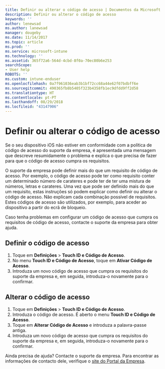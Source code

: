 ```yaml
---
title: Definir ou alterar o código de acesso | Documentos da Microsoft
description: Definir ou alterar o código de acesso
keywords: ''
author: lenewsad
ms.author: lanewsad
manager: dougeby
ms.date: 11/14/2017
ms.topic: article
ms.prod: ''
ms.service: microsoft-intune
ms.technology: ''
ms.assetid: 365f72a6-564d-4cbd-8f0a-70ec80b6e253
searchScope:
- User help
ROBOTS: ''
ms.custom: intune-enduser
ms.openlocfilehash: 0a7f961036eab3b1bf72cc68a44e62f07bdbff6e
ms.sourcegitcommit: 490365fb8b5405f323b4358fb1ec9dfdd9ff2d58
ms.translationtype: HT
ms.contentlocale: pt-PT
ms.lasthandoff: 08/29/2018
ms.locfileid: "43147906"
---
```

# <a name="set-or-change-your-passcode"></a>Definir ou alterar o código de acesso

Se o seu dispositivo iOS não estiver em conformidade com a política de código de acesso do suporte da empresa, é apresentada uma mensagem que descreve resumidamente o problema e explica o que precisa de fazer para que o código de acesso cumpra os requisitos.

O suporte da empresa pode definir mais do que um requisito de código de acesso. Por exemplo, o código de acesso pode ter como requisito conter um determinado número de carateres e pode ter de ter uma mistura de números, letras e carateres. Uma vez que pode ser definido mais do que um requisito, estas instruções só podem explicar como definir ou alterar o código de acesso. Não explicam cada combinação possível de requisitos. Estes códigos de acesso são utilizados, por exemplo, para aceder ao dispositivo a partir do ecrã de bloqueio.

Caso tenha problemas em configurar um código de acesso que cumpra os requisitos de código de acesso, contacte o suporte da empresa para obter ajuda.

## <a name="set-your-passcode"></a>Definir o código de acesso

1. Toque em **Definições** > **Touch ID e Código de Acesso**.
2. No menu **Touch ID e Código de Acesso**, toque em **Ativar Código de Acesso**.
3. Introduza um novo código de acesso que cumpra os requisitos do suporte da empresa e, em seguida, introduza-o novamente para o confirmar.

## <a name="change-your-passcode"></a>Alterar o código de acesso

1. Toque em **Definições** > **Touch ID e Código de Acesso**.
2. Introduza o código de acesso. É aberto o menu **Touch ID e Código de Acesso**.
2. Toque em **Alterar Código de Acesso** e introduza a palavra-passe antiga.
3. Introduza um novo código de acesso que cumpra os requisitos do suporte da empresa e, em seguida, introduza-o novamente para o confirmar.

Ainda precisa de ajuda? Contacte o suporte da empresa. Para encontrar as informações de contacto dele, verifique o [site do Portal da Empresa](https://go.microsoft.com/fwlink/?linkid=2010980).
